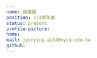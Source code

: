 ```yaml
---
name: 吳俊穎
position: 114學年度
status: present
profile-picture: 
home: 
mail: jyunying.ai14@nycu.edu.tw
github: 
---
```

